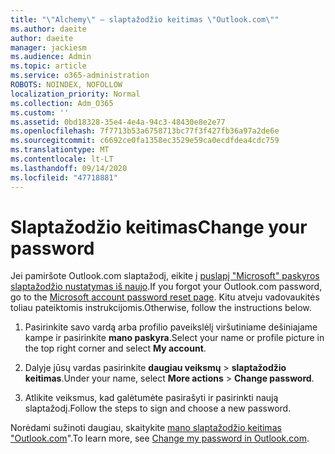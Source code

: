 ```yaml
---
title: "\"Alchemy\" – slaptažodžio keitimas \"Outlook.com\""
ms.author: daeite
author: daeite
manager: jackiesm
ms.audience: Admin
ms.topic: article
ms.service: o365-administration
ROBOTS: NOINDEX, NOFOLLOW
localization_priority: Normal
ms.collection: Adm_O365
ms.custom: ''
ms.assetid: 0bd18328-35e4-4e4a-94c3-48430e8e2e77
ms.openlocfilehash: 7f7713b53a6758713bc77f3f427fb36a97a2de6e
ms.sourcegitcommit: c6692ce0fa1358ec3529e59ca0ecdfdea4cdc759
ms.translationtype: MT
ms.contentlocale: lt-LT
ms.lasthandoff: 09/14/2020
ms.locfileid: "47718881"
---
```

# <a name="change-your-password"></a><span data-ttu-id="528b7-102">Slaptažodžio keitimas</span><span class="sxs-lookup"><span data-stu-id="528b7-102">Change your password</span></span>

<span data-ttu-id="528b7-103">Jei pamiršote Outlook.com slaptažodį, eikite į [puslapį "Microsoft" paskyros slaptažodžio nustatymas iš naujo](https://go.microsoft.com/fwlink/p/?linkid=841909).</span><span class="sxs-lookup"><span data-stu-id="528b7-103">If you forgot your Outlook.com password, go to the [Microsoft account password reset page](https://go.microsoft.com/fwlink/p/?linkid=841909).</span></span> <span data-ttu-id="528b7-104">Kitu atveju vadovaukitės toliau pateiktomis instrukcijomis.</span><span class="sxs-lookup"><span data-stu-id="528b7-104">Otherwise, follow the instructions below.</span></span>
  
1. <span data-ttu-id="528b7-105">Pasirinkite savo vardą arba profilio paveikslėlį viršutiniame dešiniajame kampe ir pasirinkite **mano paskyra**.</span><span class="sxs-lookup"><span data-stu-id="528b7-105">Select your name or profile picture in the top right corner and select **My account**.</span></span> 
    
2. <span data-ttu-id="528b7-106">Dalyje jūsų vardas pasirinkite **daugiau veiksmų**  >  **slaptažodžio keitimas**.</span><span class="sxs-lookup"><span data-stu-id="528b7-106">Under your name, select **More actions** > **Change password**.</span></span> 
    
3. <span data-ttu-id="528b7-107">Atlikite veiksmus, kad galėtumėte pasirašyti ir pasirinkti naują slaptažodį.</span><span class="sxs-lookup"><span data-stu-id="528b7-107">Follow the steps to sign and choose a new password.</span></span> 
    
<span data-ttu-id="528b7-108">Norėdami sužinoti daugiau, skaitykite [mano slaptažodžio keitimas "Outlook.com](https://support.office.com/article/2138d690-811c-4545-b2f3-e4dbe80c9735.aspx)".</span><span class="sxs-lookup"><span data-stu-id="528b7-108">To learn more, see [Change my password in Outlook.com](https://support.office.com/article/2138d690-811c-4545-b2f3-e4dbe80c9735.aspx).</span></span>
  

